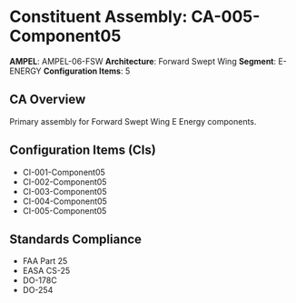 # Constituent Assembly: CA-005-Component05

**AMPEL**: AMPEL-06-FSW
**Architecture**: Forward Swept Wing
**Segment**: E-ENERGY
**Configuration Items**: 5

## CA Overview
Primary assembly for Forward Swept Wing E Energy components.

## Configuration Items (CIs)
- CI-001-Component05
- CI-002-Component05
- CI-003-Component05
- CI-004-Component05
- CI-005-Component05

## Standards Compliance
- FAA Part 25
- EASA CS-25
- DO-178C
- DO-254

